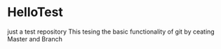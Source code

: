 # HelloTest
just a test repository
This tesing the basic functionality of git by ceating Master and Branch
